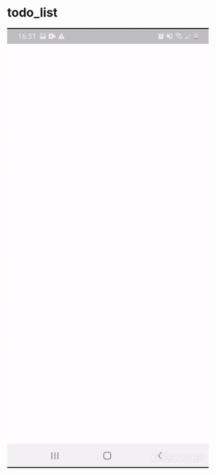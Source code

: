 # todo_list

![Todo List](https://github.com/gomideDev/projects_media/blob/master/ezgif.com-gif-maker%20(4).gif)
